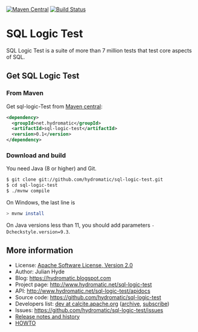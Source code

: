 <!--
{% comment %}
Licensed to Julian Hyde under one or more contributor license
agreements.  See the NOTICE file distributed with this work
for additional information regarding copyright ownership.
Julian Hyde licenses this file to you under the Apache
License, Version 2.0 (the "License"); you may not use this
file except in compliance with the License.  You may obtain a
copy of the License at

http://www.apache.org/licenses/LICENSE-2.0

Unless required by applicable law or agreed to in writing,
software distributed under the License is distributed on an
"AS IS" BASIS, WITHOUT WARRANTIES OR CONDITIONS OF ANY KIND,
either express or implied.  See the License for the specific
language governing permissions and limitations under the
License.
{% endcomment %}
-->
[![Maven Central](https://maven-badges.herokuapp.com/maven-central/net.hydromatic/sql-logic-test/badge.svg)](https://maven-badges.herokuapp.com/maven-central/net.hydromatic/sql-logic-test)
[![Build Status](https://github.com/hydromatic/sql-logic-test/actions/workflows/main.yml/badge.svg?branch=main)](https://github.com/hydromatic/sql-logic-test/actions?query=branch%3Amain)

# SQL Logic Test

SQL Logic Test is a suite of more than 7 million tests that test core aspects of SQL.

## Get SQL Logic Test

### From Maven

Get sql-logic-Test from
<a href="https://search.maven.org/#search%7Cga%7C1%7Ca%3Asql-logic-test">Maven central</a>:

```xml
<dependency>
  <groupId>net.hydromatic</groupId>
  <artifactId>sql-logic-test</artifactId>
  <version>0.1</version>
</dependency>
```

### Download and build

You need Java (8 or higher) and Git.

```bash
$ git clone git://github.com/hydromatic/sql-logic-test.git
$ cd sql-logic-test
$ ./mvnw compile
```

On Windows, the last line is

```bash
> mvnw install
```

On Java versions less than 11, you should add parameters
`-Dcheckstyle.version=9.3`.

## More information

* License: <a href="LICENSE">Apache Software License, Version 2.0</a>
* Author: Julian Hyde
* Blog: https://hydromatic.blogspot.com
* Project page: http://www.hydromatic.net/sql-logic-test
* API: http://www.hydromatic.net/sql-logic-test/apidocs
* Source code: https://github.com/hydromatic/sql-logic-test
* Developers list:
  <a href="mailto:dev@calcite.apache.org">dev at calcite.apache.org</a>
  (<a href="https://mail-archives.apache.org/mod_mbox/calcite-dev/">archive</a>,
  <a href="mailto:dev-subscribe@calcite.apache.org">subscribe</a>)
* Issues: https://github.com/hydromatic/sql-logic-test/issues
* <a href="HISTORY.md">Release notes and history</a>
* <a href="HOWTO.md">HOWTO</a>
